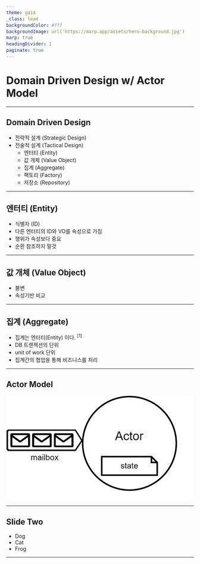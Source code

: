 ```yaml
---
theme: gaia
_class: lead
backgroundColor: #fff
backgroundImage: url('https://marp.app/assets/hero-background.jpg')
marp: true
headingDivider: 1
paginate: true
---
```


**Domain Driven Design**
w/ Actor Model
=====

---

## **Domain Driven Design**
<!-- _footer: "" -->


- 전략적 설계 (Strategic Design)
- 전술적 설계 (Tactical Design)
   - 엔터티 (Entity)
   - 값 개체 (Value Object)
   - 집계 (Aggregate)
   - 팩토리 (Factory)
   - 저장소 (Repository)
---

## **엔터티 (Entity)**
<!-- _footer: "" -->


- 식별자 (ID)
- 다른 엔터티의 ID와 VO를 속성으로 가짐
- 행위가 속성보다 중요
- 순환 참조하지 말것

---

## **값 개체 (Value Object)**
<!-- _footer: "" -->


- 불변
- 속성기반 비교


---

## **집계 (Aggregate)**
<!-- 
_footer: "[1] 도메인 주도 설계 첫걸음"
-->


- 집계는 엔터티(Entity) 이다. <sup>[1]</sup>
- DB 트랜젝션의 단위
- unit of work 단위
- 집계간의 협업을 통해 비즈니스를 처리

---


## **Actor Model**

![bg 50%](img/actor.drawio.png)

---
## Slide Two

- Dog
- Cat
- Frog
---